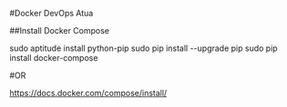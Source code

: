 #Docker DevOps Atua

##Install Docker Compose

sudo aptitude install python-pip
sudo pip install --upgrade pip
sudo pip install docker-compose

#OR

https://docs.docker.com/compose/install/